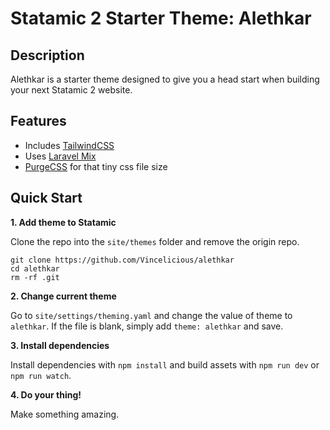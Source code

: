 # Statamic 2 Starter Theme: Alethkar

## Description
Alethkar is a starter theme designed to give you a head start when building your next Statamic 2 website.

## Features
- Includes [TailwindCSS](https://tailwindcss.com)
- Uses [Laravel Mix](https://laravel-mix.com/)
- [PurgeCSS](https://purgecss.com/) for that tiny css file size

## Quick Start
**1. Add theme to Statamic** 

Clone the repo into the `site/themes` folder and remove the origin repo.
```
git clone https://github.com/Vincelicious/alethkar
cd alethkar
rm -rf .git
```

**2. Change current theme**

Go to `site/settings/theming.yaml` and change the value of theme to `alethkar`. If the file is blank, simply add `theme: alethkar` and save.

**3. Install dependencies**

Install dependencies with `npm install` and build assets with `npm run dev` or `npm run watch`.

**4. Do your thing!**

Make something amazing.